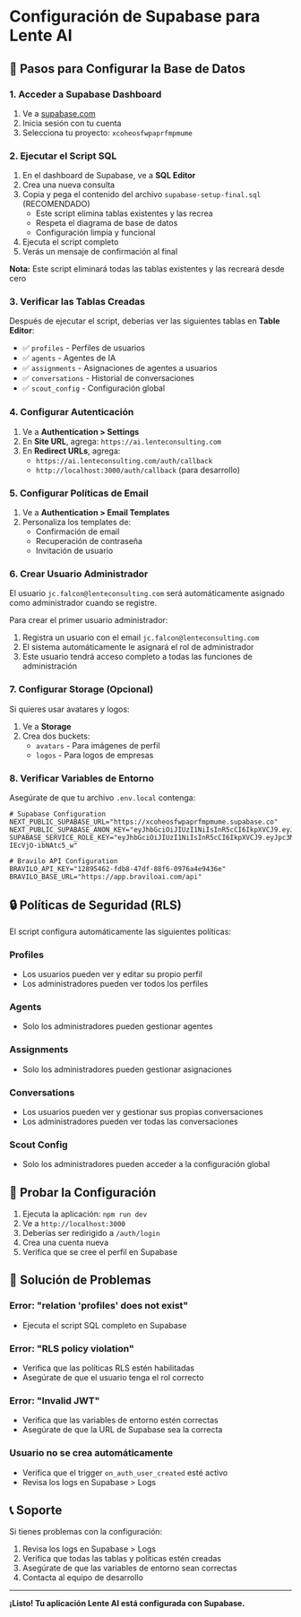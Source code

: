 # Configuración de Supabase para Lente AI

## 🚀 Pasos para Configurar la Base de Datos

### 1. Acceder a Supabase Dashboard

1. Ve a [supabase.com](https://supabase.com)
2. Inicia sesión con tu cuenta
3. Selecciona tu proyecto: `xcoheosfwpaprfmpmume`

### 2. Ejecutar el Script SQL

1. En el dashboard de Supabase, ve a **SQL Editor**
2. Crea una nueva consulta
3. Copia y pega el contenido del archivo `supabase-setup-final.sql` (RECOMENDADO)
   - Este script elimina tablas existentes y las recrea
   - Respeta el diagrama de base de datos
   - Configuración limpia y funcional
4. Ejecuta el script completo
5. Verás un mensaje de confirmación al final

**Nota:** Este script eliminará todas las tablas existentes y las recreará desde cero

### 3. Verificar las Tablas Creadas

Después de ejecutar el script, deberías ver las siguientes tablas en **Table Editor**:

- ✅ `profiles` - Perfiles de usuarios
- ✅ `agents` - Agentes de IA
- ✅ `assignments` - Asignaciones de agentes a usuarios
- ✅ `conversations` - Historial de conversaciones
- ✅ `scout_config` - Configuración global

### 4. Configurar Autenticación

1. Ve a **Authentication > Settings**
2. En **Site URL**, agrega: `https://ai.lenteconsulting.com`
3. En **Redirect URLs**, agrega:
   - `https://ai.lenteconsulting.com/auth/callback`
   - `http://localhost:3000/auth/callback` (para desarrollo)

### 5. Configurar Políticas de Email

1. Ve a **Authentication > Email Templates**
2. Personaliza los templates de:
   - Confirmación de email
   - Recuperación de contraseña
   - Invitación de usuario

### 6. Crear Usuario Administrador

El usuario `jc.falcon@lenteconsulting.com` será automáticamente asignado como administrador cuando se registre.

Para crear el primer usuario administrador:

1. Registra un usuario con el email `jc.falcon@lenteconsulting.com`
2. El sistema automáticamente le asignará el rol de administrador
3. Este usuario tendrá acceso completo a todas las funciones de administración

### 7. Configurar Storage (Opcional)

Si quieres usar avatares y logos:

1. Ve a **Storage**
2. Crea dos buckets:
   - `avatars` - Para imágenes de perfil
   - `logos` - Para logos de empresas

### 8. Verificar Variables de Entorno

Asegúrate de que tu archivo `.env.local` contenga:

```env
# Supabase Configuration
NEXT_PUBLIC_SUPABASE_URL="https://xcoheosfwpaprfmpmume.supabase.co"
NEXT_PUBLIC_SUPABASE_ANON_KEY="eyJhbGciOiJIUzI1NiIsInR5cCI6IkpXVCJ9.eyJpc3MiOiJzdXBhYmFzZSIsInJlZiI6Inhjb2hlb3Nmd3BhcHJmbXBtdW1lIiwicm9sZSI6ImFub24iLCJpYXQiOjE3NDczMjI4NjIsImV4cCI6MjA2Mjg5ODg2Mn0.FWkzPFNJTBnrIcseg7F9ZscOrFtjYuwXoh8C3ii6HjU"
SUPABASE_SERVICE_ROLE_KEY="eyJhbGciOiJIUzI1NiIsInR5cCI6IkpXVCJ9.eyJpc3MiOiJzdXBhYmFzZSIsInJlZiI6Inhjb2hlb3Nmd3BhcHJmbXBtdW1lIiwicm9sZSI6InNlcnZpY2Vfcm9sZSIsImlhdCI6MTc0NzMyMjg2MiwiZXhwIjoyMDYyODk4ODYyfQ.C5USXdlHD_7Dt9N7I0Vi9O0bzn-IEcVjO-ibNAtc5_w"

# Bravilo API Configuration
BRAVILO_API_KEY="12895462-fdb8-47df-88f6-0976a4e9436e"
BRAVILO_BASE_URL="https://app.braviloai.com/api"
```

## 🔒 Políticas de Seguridad (RLS)

El script configura automáticamente las siguientes políticas:

### Profiles
- Los usuarios pueden ver y editar su propio perfil
- Los administradores pueden ver todos los perfiles

### Agents
- Solo los administradores pueden gestionar agentes

### Assignments
- Solo los administradores pueden gestionar asignaciones

### Conversations
- Los usuarios pueden ver y gestionar sus propias conversaciones
- Los administradores pueden ver todas las conversaciones

### Scout Config
- Solo los administradores pueden acceder a la configuración global

## 🧪 Probar la Configuración

1. Ejecuta la aplicación: `npm run dev`
2. Ve a `http://localhost:3000`
3. Deberías ser redirigido a `/auth/login`
4. Crea una cuenta nueva
5. Verifica que se cree el perfil en Supabase

## 🔧 Solución de Problemas

### Error: "relation 'profiles' does not exist"
- Ejecuta el script SQL completo en Supabase

### Error: "RLS policy violation"
- Verifica que las políticas RLS estén habilitadas
- Asegúrate de que el usuario tenga el rol correcto

### Error: "Invalid JWT"
- Verifica que las variables de entorno estén correctas
- Asegúrate de que la URL de Supabase sea la correcta

### Usuario no se crea automáticamente
- Verifica que el trigger `on_auth_user_created` esté activo
- Revisa los logs en Supabase > Logs

## 📞 Soporte

Si tienes problemas con la configuración:

1. Revisa los logs en Supabase > Logs
2. Verifica que todas las tablas y políticas estén creadas
3. Asegúrate de que las variables de entorno sean correctas
4. Contacta al equipo de desarrollo

---

**¡Listo! Tu aplicación Lente AI está configurada con Supabase.**
